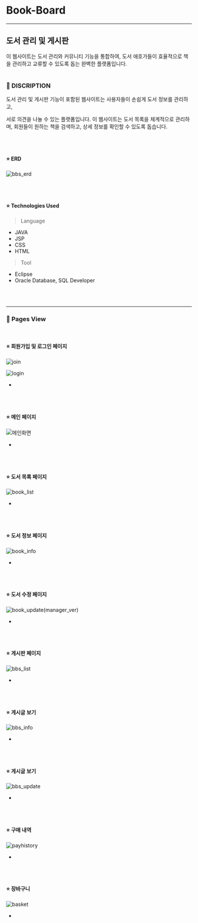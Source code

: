 # Book-Board

---

## 도서 관리 및 게시판

이 웹사이트는 도서 관리와 커뮤니티 기능을 통합하여, 도서 애호가들이 효율적으로 책을 관리하고 교류할 수 있도록 돕는 완벽한 플랫폼입니다.
<br><br>
### 📖 DISCRIPTION

도서 관리 및 게시판 기능이 포함된 웹사이트는 사용자들이 손쉽게 도서 정보를 관리하고, 

서로 의견을 나눌 수 있는 플랫폼입니다. 이 웹사이트는 도서 목록을 체계적으로 관리하며, 회원들이 원하는 책을 검색하고, 상세 정보를 확인할 수 있도록 돕습니다.

<br><br>

#### ⭐ ERD

![bbs_erd](https://github.com/user-attachments/assets/4e81dffc-1cea-4091-9c0c-14bc275eb9ab)

<br><br>

#### ⭐ Technologies Used
> Language
- JAVA
- JSP
- CSS
- HTML
> Tool
- Eclipse
- Oracle Database, SQL Developer
  
<br><br>

---
### 📖 Pages View

<br>

#### ⭐ 회원가입 및 로그인 페이지

![join](https://github.com/user-attachments/assets/6fd3c2f3-bdea-4b06-97ea-0445e14e73cb)

![login](https://github.com/user-attachments/assets/9aa52b19-7d71-4148-8b6b-128b5bebe5af)

- 

<br><br>

#### ⭐ 메인 페이지

![메인화면](https://github.com/user-attachments/assets/5bd9ea8b-c314-4efd-98e1-1aadb4920f73)

- 

<br><br>

#### ⭐ 도서 목록 페이지

![book_list](https://github.com/user-attachments/assets/19f35a22-e412-421c-bc3a-476cf20f0a5a)

- 

<br><br>

#### ⭐ 도서 정보 페이지

![book_info](https://github.com/user-attachments/assets/f88f35bc-c4a6-469a-bca7-a14af1e0496f)

- 

<br><br>

#### ⭐ 도서 수정 페이지

![book_update(manager_ver)](https://github.com/user-attachments/assets/fda3ba8d-739b-470e-b982-bfb82e3a97dd)

- 

<br><br>

#### ⭐ 게시판 페이지

![bbs_list](https://github.com/user-attachments/assets/aecb8922-03d4-4a68-a813-d3d7522fea80)

- 

<br><br>

#### ⭐ 게시글 보기

![bbs_info](https://github.com/user-attachments/assets/8ed805f3-7935-432a-8cbc-db1da90772e3)


- 

<br><br>

#### ⭐ 게시글 보기

![bbs_update](https://github.com/user-attachments/assets/46a2de64-bad8-4f09-b1d1-e92f174dce75)


- 

<br><br>

#### ⭐ 구매 내역

![payhistory](https://github.com/user-attachments/assets/39356cc6-9136-4e63-bb6b-3be8ca6813fc)


- 

<br><br>

#### ⭐ 장바구니

![basket](https://github.com/user-attachments/assets/07e6133e-236e-47fa-bf19-27457761a687)

-

<br><br>


